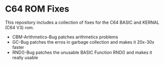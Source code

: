 # C64 ROM Fixes
This repository includes a collection of fixes for the C64 BASIC and KERNAL (C64 V3) rom.
 - CBM-Arithmetics-Bug patches arithmetics problems
 - GC-Bug patches the erros in garbage collection and makes it 20x-30x faster
 - RND()-Bug patches the unusable BASIC Function RND() and makes it really usable

